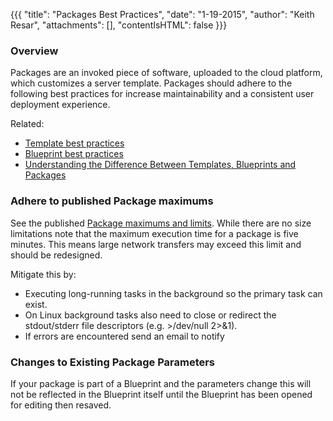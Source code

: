 {{{
  "title": "Packages Best Practices",
  "date": "1-19-2015",
  "author": "Keith Resar",
  "attachments": [],
  "contentIsHTML": false
}}}

### Overview

Packages are an invoked piece of software, uploaded to the cloud platform, which customizes a server template.  Packages should adhere to the following best practices for increase maintainability and a consistent user deployment experience.

Related:

- [Template best practices](templates-best-practices.md)
- [Blueprint best practices](blueprints-best-practices.md)
- [Understanding the Difference Between Templates, Blueprints and Packages](understanding-the-difference-between-templates-blueprints-and-packages.md)

### Adhere to published Package maximums

See the published [Package maximums and limits](blueprint-package-and-template-maximum-limits). While there are no size limitations note that the maximum execution time for a package is five minutes.  This means large network transfers may exceed this limit and should be redesigned.

Mitigate this by:

- Executing long-running tasks in the background so the primary task can exist.  
- On Linux background tasks also need to close or redirect the stdout/stderr file descriptors (e.g. >/dev/null 2>&1).  
- If errors are encountered send an email to notify

### Changes to Existing Package Parameters

If your package is part of a Blueprint and the parameters change this will not be reflected in the Blueprint itself until the Blueprint has been opened for editing then resaved.
